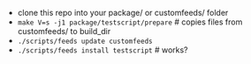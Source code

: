 - clone this repo into your package/ or customfeeds/ folder
- `make V=s -j1 package/testscript/prepare` # copies files from customfeeds/ to build_dir
- `./scripts/feeds update customfeeds`
- `./scripts/feeds install testscript` # works?
